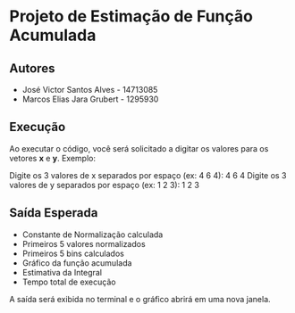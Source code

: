 # Projeto de Estimação de Função Acumulada

## Autores
- José Victor Santos Alves - 14713085
- Marcos Elias Jara Grubert - 1295930

## Execução
Ao executar o código, você será solicitado a digitar os valores para os vetores **x** e **y**. Exemplo:

Digite os 3 valores de x separados por espaço (ex: 4 6 4): 4 6 4
Digite os 3 valores de y separados por espaço (ex: 1 2 3): 1 2 3

## Saída Esperada
- Constante de Normalização calculada
- Primeiros 5 valores normalizados
- Primeiros 5 bins calculados
- Gráfico da função acumulada
- Estimativa da Integral
- Tempo total de execução

A saída será exibida no terminal e o gráfico abrirá em uma nova janela.